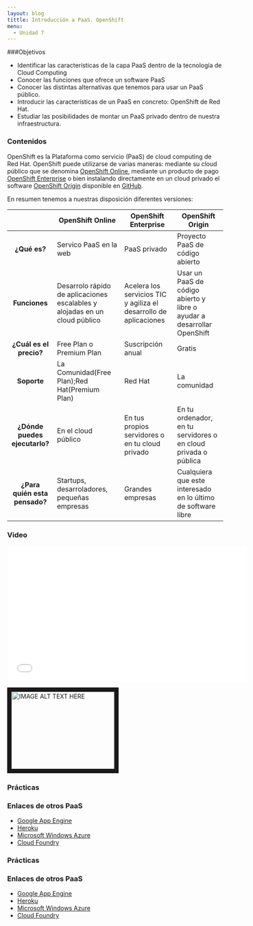 ```yaml
---
layout: blog
tittle: Introducción a PaaS. OpenShift
menu:
  - Unidad 7
---
```


###Objetivos

* Identificar las características de la capa PaaS dentro de la tecnología de Cloud Computing
* Conocer las funciones que ofrece un software PaaS
* Conocer las distintas alternativas que tenemos para usar un PaaS público.
* Introducir las características de un PaaS en concreto: OpenShift de Red Hat.
* Estudiar las posibilidades de montar un PaaS privado dentro de nuestra infraestructura.

### Contenidos

OpenShift es la Plataforma como servicio (PaaS) de cloud computing de Red Hat. OpenShift puede utilizarse de varias maneras: mediante su cloud público que se denomina [OpenShift Online](https://www.openshift.com/), mediante un producto de pago [OpenShift Enterprise](https://www.openshift.com/products/enterprise) o bien instalando directamente en un cloud privado el software [OpenShift Origin](http://openshift.github.io/) disponible en [GitHub](https://github.com/openshift).

En resumen tenemos a nuestras disposición diferentes versiones:

|     |OpenShift Online|OpenShift Enterprise|OpenShift Origin|
|:---:|----------------|--------------------|----------------|
|**¿Qué es?**|Servico PaaS en la web|PaaS privado|Proyecto PaaS de código abierto|
|**Funciones**|Desarrolo rápido de aplicaciones escalables y alojadas en un cloud público|Acelera los servicios TIC y agiliza el desarrollo de aplicaciones|Usar un PaaS de código abierto y libre o ayudar a desarrollar OpenShift|
|**¿Cuál es el precio?**|Free Plan o Premium Plan|Suscripción anual|Gratis|
|**Soporte**|La Comunidad(Free Plan);Red Hat(Premium Plan)|Red Hat|La comunidad|
|**¿Dónde puedes ejecutarlo?**|En el cloud público|	En tus propios servidores o en tu cloud privado|En tu ordenador, en tu servidores o en cloud privada o pública|
|**¿Para quién esta pensado?**|Startups, desarroladores, pequeñas empresas|Grandes empresas|Cualquiera que este interesado en lo último de software libre|

### Video

<iframe width="560" height="315" src="//www.youtube.com/embed/rbFIHgHDRgo" frameborder="0" allowfullscreen></iframe>

<a href="http://www.youtube.com/watch?feature=player_embedded&rbFIHgHDRgo
" target="_blank"><img src="http://img.youtube.com/vi/rbFIHgHDRgo/0.jpg" 
alt="IMAGE ALT TEXT HERE" width="240" height="180" border="10" /></a>

### Prácticas

### Enlaces de otros PaaS

* [Google App Engine](https://developers.google.com/appengine/)
* [Heroku](http://www.heroku.com/)
* [Microsoft Windows Azure](http://www.windowsazure.com/)
* [Cloud Foundry](http://cloudfoundry.org/index.html)

### Prácticas

### Enlaces de otros PaaS

* [Google App Engine](https://developers.google.com/appengine/)
* [Heroku](http://www.heroku.com/)
* [Microsoft Windows Azure](http://www.windowsazure.com/)
* [Cloud Foundry](http://cloudfoundry.org/index.html)

